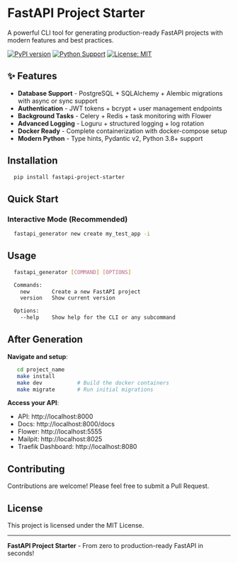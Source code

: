# FastAPI Project Starter

A powerful CLI tool for generating production-ready FastAPI projects with modern features and best practices.

[![PyPI version](https://badge.fury.io/py/fastapi-project-starter.svg)](https://badge.fury.io/py/fastapi-project-starter)
[![Python Support](https://img.shields.io/pypi/pyversions/fastapi-project-starter.svg)](https://pypi.org/project/fastapi-project-starter/)
[![License: MIT](https://img.shields.io/badge/License-MIT-yellow.svg)](https://opensource.org/licenses/MIT)

## ✨ Features

- **Database Support** - PostgreSQL + SQLAlchemy + Alembic migrations with async or sync support
- **Authentication** - JWT tokens + bcrypt + user management endpoints
- **Background Tasks** - Celery + Redis + task monitoring with Flower
- **Advanced Logging** - Loguru + structured logging + log rotation
- **Docker Ready** - Complete containerization with docker-compose setup
- **Modern Python** - Type hints, Pydantic v2, Python 3.8+ support

## Installation

```bash
  pip install fastapi-project-starter
```

## Quick Start

### Interactive Mode (Recommended)
```bash
  fastapi_generator new create my_test_app -i

```




## Usage

```bash
  fastapi_generator [COMMAND] [OPTIONS]

  Commands:
    new       Create a new FastAPI project
    version   Show current version

  Options:
    --help    Show help for the CLI or any subcommand

```



## After Generation

**Navigate and setup**:
   ```bash
      cd project_name
      make install
      make dev           # Build the docker containers
      make migrate       # Run initial migrations
   ```


**Access your API**:
   - API: http://localhost:8000
   - Docs: http://localhost:8000/docs
   - Flower: http://localhost:5555
   - Mailpit: http://localhost:8025
   - Traefik Dashboard: http://localhost:8080

## Contributing

Contributions are welcome! Please feel free to submit a Pull Request.

## License

This project is licensed under the MIT License.

---

**FastAPI Project Starter** - From zero to production-ready FastAPI in seconds!